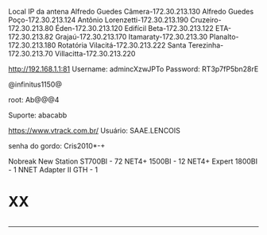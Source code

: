 Local			IP da antena
Alfredo Guedes Câmera-172.30.213.130
Alfredo Guedes Poço-172.30.213.124
Antônio Lorenzetti-172.30.213.190
Cruzeiro-172.30.213.80
Éden-172.30.213.120
Edifícil Beta-172.30.213.122
ETA-172.30.213.82
Grajaú-172.30.213.170
Itamaraty-172.30.213.30
Planalto-172.30.213.180
Rotatória Vilacitá-172.30.213.222
Santa Terezinha-172.30.213.70
Villacitta-172.30.213.220

http://192.168.1.1:81
Username: admincXzwJPTo
Password: RT3p7fP5bn28rE

@infinitus1150@

root: Ab@@@4

Suporte: abacabb

https://www.vtrack.com.br/
Usuário: SAAE.LENCOIS

senha do gordo: Cris2010*-+


Nobreak
New Station ST700BI - 72
NET4+ 1500BI - 12
NET4+ Expert 1800BI - 1
NNET Adapter II GTH - 1

# XX
~~~php

~~~
---

